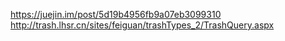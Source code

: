 https://juejin.im/post/5d19b4956fb9a07eb3099310
http://trash.lhsr.cn/sites/feiguan/trashTypes_2/TrashQuery.aspx
